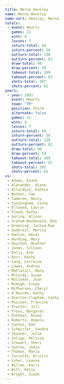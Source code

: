 ```yaml
---
title: Merna Hensley
name: Merna Hensley
name-sort: Hensley, Merna
totals:
 - event: Hearts
   games: 11
   wins: 4
   losses: 7
   inturn-total: 69
   inturn-percent: 58
   outturn-total: 138
   outturn-percent: 62
   draw-total: 98
   draw-percent: 59
   takeout-total: 109
   takeout-percent: 62
   shots-total: 207
   shots-percent: 61
years:
 - year: 1991
   event: Hearts
   team: "TR"
   position: Third
   alternate: false
   games: 11
   wins: 4
   losses: 7
   inturn-total: 69
   inturn-percent: 58
   outturn-total: 138
   outturn-percent: 62
   draw-total: 98
   draw-percent: 59
   takeout-total: 109
   takeout-percent: 62
   shots-total: 207
   shots-percent: 61
vs:
 - Adams, Diane
 - Alexander, Diane
 - Allardyce, Kathie
 - Betker, Jan
 - Cameron, Nancy
 - Cunningham, Cathy
 - Ellwood, Laurie
 - Floyd, Kathy
 - Goring, Alison
 - Graham-MacDonald, Bea
 - Greening, Jackie-Rae
 - Gudereit, Marcia
 - Hanlon, Heidi
 - Harding, Mary
 - Houston, Heather
 - Jones, Colleen
 - Kelly, Kim
 - Kerr, Kathy
 - Lang, Lorraine
 - Lawes, Andrea
 - Mattatall, Mary
 - McCurdy, Susan
 - McCusker, Joan
 - McHugh, Cindy
 - McPherson, Cheryl
 - O'Rourke, Kathy
 - Overton-Clapham, Cathy
 - Poisson, Francine
 - Proctor, Jill
 - Pross, Margaret
 - Pushkar, Diane
 - Roberts, Angela
 - Santos, Deb
 - Schmirler, Sandra
 - Skinner, Julie
 - Soligo, Melissa
 - Stewart, Sheri
 - Sutton, Jodie
 - Thomas, Maria
 - Turcotte, Kristin
 - Usher, Leanne
 - Willms, Karri
 - Witt, Katie
 - Wright, Susan
---
```

